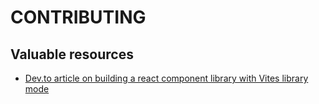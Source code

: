 # CONTRIBUTING

## Valuable resources

- [Dev.to article on building a react component library with Vites library mode](https://dev.to/receter/how-to-create-a-react-component-library-using-vites-library-mode-4lma)